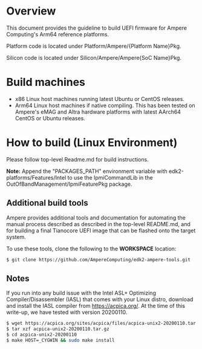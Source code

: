 # Overview

This document provides the guideline to build UEFI firmware for Ampere Computing's Arm64 reference platforms.

Platform code is located under Platform/Ampere/{Platform Name}Pkg.

Silicon code is located under Silicon/Ampere/Ampere{SoC Name}Pkg.

# Build machines

- x86 Linux host machines running latest Ubuntu or CentOS releases.
- Arm64 Linux host machines if native compiling. This has been tested on Ampere's eMAG and Altra hardware platforms with latest AArch64 CentOS or Ubuntu releases.

# How to build (Linux Environment)

Please follow top-level Readme.md for build instructions.

**Note:** Append the "PACKAGES_PATH" environment variable with edk2-platforms/Features/Intel to use the IpmiCommandLib in the OutOfBandManagement/IpmiFeaturePkg package.

## Additional build tools

Ampere provides additional tools and documentation for automating the manual process described as described in the top-level README.md,
and for building a final Tianocore UEFI image that can be flashed onto the target system.

To use these tools, clone the following to the **WORKSPACE** location:

```bash
$ git clone https://github.com/AmpereComputing/edk2-ampere-tools.git
```

## Notes

If you run into any build issue with the Intel ASL+ Optimizing Compiler/Disassembler (IASL) that comes with your Linux distro,
download and install the IASL compiler from https://acpica.org/. At the time of this write-up, we have tested with version 20200110.

```bash
$ wget https://acpica.org/sites/acpica/files/acpica-unix2-20200110.tar.gz
$ tar xzf acpica-unix2-20200110.tar.gz
$ cd acpica-unix2-20200110
$ make HOST=_CYGWIN && sudo make install
```
